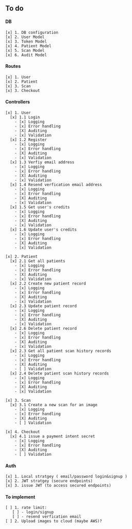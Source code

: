 ## To do

#### DB

    [x] 1. DB configuration
    [x] 2. User Model
    [x] 3. Token Model
    [x] 4. Patient Model
    [x] 5. Scan Model
    [x] 6. Audit Model

#### Routes

    [x] 1. User
    [x] 2. Patient
    [x] 3. Scan
    [x] 3. Checkout

#### Controllers

    [x] 1. User
      [x] 1.1 Login
        - [x] Logging
        - [x] Error handling
        - [X] Auditing
        - [x] Validation
      [x] 1.2 Register
        - [x] Logging
        - [x] Error handling
        - [X] Auditing
        - [x] Validation
      [x] 1.3 Verfiy email address
        - [x] Logging
        - [x] Error handling
        - [X] Auditing
        - [x] Validation
      [x] 1.4 Resend verfication email address
        - [x] Logging
        - [x] Error handling
        - [X] Auditing
        - [x] Validation
      [x] 1.5 Get user's credits
        - [x] Logging
        - [x] Error handling
        - [X] Auditing
        - [x] Validation
      [x] 1.6 Update user's credits
        - [x] Logging
        - [x] Error handling
        - [X] Auditing
        - [x] Validation

    [x] 2. Patient
      [x] 2.1 Get all patients
        - [x] Logging
        - [x] Error handling
        - [X] Auditing
        - [x] Validation
      [x] 2.2 Create new patient record
        - [x] Logging
        - [x] Error handling
        - [X] Auditing
        - [x] Validation
      [x] 2.3 Update patient record
        - [x] Logging
        - [x] Error handling
        - [X] Auditing
        - [x] Validation
      [x] 2.6 Delete patient record
        - [x] Logging
        - [x] Error handling
        - [X] Auditing
        - [x] Validation
      [x] 2.3 Get all patient scan history records
        - [x] Logging
        - [x] Error handling
        - [X] Auditing
        - [ ] Validation
      [x] 2.4 Delete patient scan history records
        - [x] Logging
        - [x] Error handling
        - [X] Auditing
        - [x] Validation

    [x] 3. Scan
      [x] 3.1 Create a new scan for an image
        - [x] Logging
        - [x] Error handling
        - [X] Auditing
        - [ ] Validation

    [x] 4. Checkout
      [x] 4.1 issue a payment intent secret
        - [x] Logging
        - [x] Error handling
        - [X] Auditing
        - [ ] Validation

#### Auth

    [x] 1. Local stratgey ( email/password login&signup )
    [x] 2. JWT stratgey (secure endpoints)
    [x] 3. issue JWT (to access secured endpoints)

#### To implement

    [ ] 1. rate limit:
       [ ] - login/signup
       [ ] - resend verfication email
    [ ] 2. Upload images to cloud (maybe AWS)?
